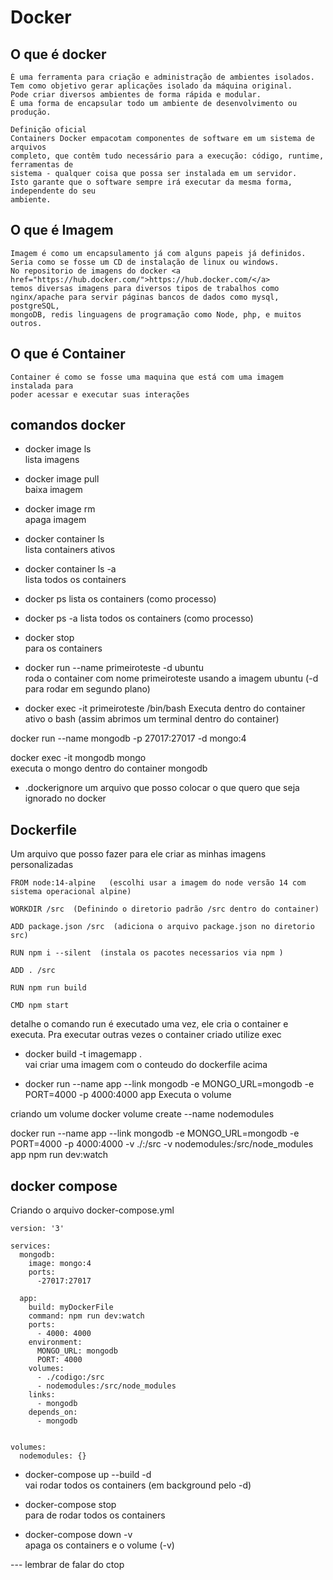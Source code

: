 # Docker

## O que é docker
```
É uma ferramenta para criação e administração de ambientes isolados.
Tem como objetivo gerar aplicações isolado da máquina original.
Pode criar diversos ambientes de forma rápida e modular.
É uma forma de encapsular todo um ambiente de desenvolvimento ou produção.

Definição oficial
Containers Docker empacotam componentes de software em um sistema de arquivos
completo, que contêm tudo necessário para a execução: código, runtime, ferramentas de
sistema - qualquer coisa que possa ser instalada em um servidor.
Isto garante que o software sempre irá executar da mesma forma, independente do seu
ambiente.
```

## O que é Imagem
```
Imagem é como um encapsulamento já com alguns papeis já definidos.
Seria como se fosse um CD de instalação de linux ou windows.
No repositorio de imagens do docker <a href="https://hub.docker.com/">https://hub.docker.com/</a>
temos diversas imagens para diversos tipos de trabalhos como 
nginx/apache para servir páginas bancos de dados como mysql, postgreSQL, 
mongoDB, redis linguagens de programação como Node, php, e muitos outros.
```

## O que é Container
```
Container é como se fosse uma maquina que está com uma imagem instalada para 
poder acessar e executar suas interações
```

## comandos docker

- docker image ls  
lista imagens

- docker image pull <imagem>  
baixa imagem

- docker image rm <imagem>  
apaga imagem

- docker container ls  
lista containers ativos

- docker container ls -a   
lista todos os containers

- docker ps
lista os containers (como processo)

- docker ps -a 
lista todos os containers (como processo)

- docker stop   
para os containers

- docker run --name primeiroteste -d ubuntu  
roda o container com nome primeiroteste usando a imagem ubuntu  (-d para rodar em segundo plano)

- docker exec -it primeiroteste /bin/bash
Executa dentro do container ativo o bash  (assim abrimos um terminal dentro do container)


docker run --name mongodb -p 27017:27017  -d mongo:4

docker exec -it mongodb mongo   
executa o mongo dentro do container mongodb

- .dockerignore
um arquivo que posso colocar o que quero que seja ignorado no docker


## Dockerfile
Um arquivo que posso fazer para ele criar as minhas imagens personalizadas
```
FROM node:14-alpine   (escolhi usar a imagem do node versão 14 com sistema operacional alpine)

WORKDIR /src  (Definindo o diretorio padrão /src dentro do container)

ADD package.json /src  (adiciona o arquivo package.json no diretorio src)

RUN npm i --silent  (instala os pacotes necessarios via npm )

ADD . /src

RUN npm run build

CMD npm start
```

detalhe o comando run é executado uma vez, ele cria o container e executa.
Pra executar outras vezes o container criado utilize exec

- docker build -t imagemapp  .  
vai criar uma imagem com o conteudo do dockerfile acima

- docker run --name app --link mongodb -e MONGO_URL=mongodb -e PORT=4000 -p 4000:4000 app
Executa o volume

criando um volume
docker volume create --name nodemodules

docker run --name app --link mongodb -e MONGO_URL=mongodb -e PORT=4000 -p 4000:4000 -v ./:/src -v nodemodules:/src/node_modules app npm run dev:watch

## docker compose

Criando o arquivo docker-compose.yml
```
version: '3'

services:
  mongodb:
    image: mongo:4
    ports:
      -27017:27017
     
  app:
    build: myDockerFile
    command: npm run dev:watch
    ports: 
      - 4000: 4000
    environment:
      MONGO_URL: mongodb
      PORT: 4000
    volumes:
      - ./codigo:/src
      - nodemodules:/src/node_modules
    links:
      - mongodb
    depends_on:
      - mongodb


volumes:
  nodemodules: {}

```
- docker-compose up --build -d   
vai rodar todos os containers (em background pelo -d)

- docker-compose stop   
para de rodar todos os containers

- docker-compose down -v   
apaga os containers e o volume (-v)


--- lembrar de falar do ctop